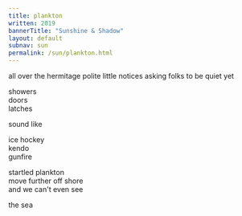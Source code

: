 ```yaml
---
title: plankton
written: 2019
bannerTitle: "Sunshine & Shadow" 
layout: default
subnav: sun
permalink: /sun/plankton.html
---
```


<div class="poem">
all over the hermitage  
polite little notices  
asking folks to be quiet  
yet


showers  
doors  
latches  


sound like


ice hockey  
kendo  
gunfire


startled plankton  
move further off shore  
and we can't even see  


the sea
</div>

